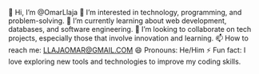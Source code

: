 👋 Hi, I’m @OmarLlaja
👀 I’m interested in technology, programming, and problem-solving.
🌱 I’m currently learning about web development, databases, and software engineering.
💞️ I’m looking to collaborate on tech projects, especially those that involve innovation and learning.
📫 How to reach me: LLAJAOMAR@GMAIL.COM
😄 Pronouns: He/Him
⚡ Fun fact: I love exploring new tools and technologies to improve my coding skills.

<!---
OmarLlaja/OmarLlaja is a ✨ special ✨ repository because its `README.md` (this file) appears on your GitHub profile.
You can click the Preview link to take a look at your changes.
--->
